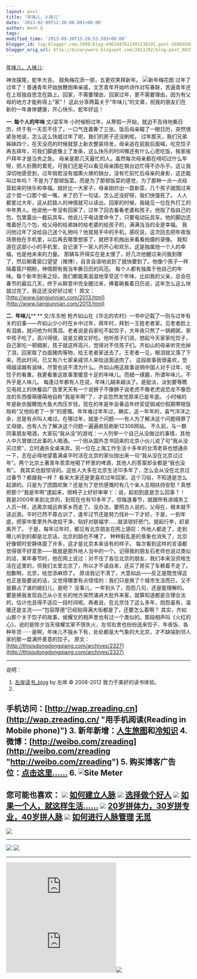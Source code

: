 ```yaml
---
layout: post
title: "年味儿，人味儿"
date: '2013-02-09T12:38:00.001+08:00'
author: Wenh Q
tags:
modified_time: '2013-09-30T15:28:53.593+08:00'
blogger_id: tag:blogger.com,1999:blog-4961947611491238191.post-1698958002142792165
blogger_orig_url: http://binaryware.blogspot.com/2013/02/blog-post_9825.html
---
```


[年味儿，人味儿](http://zreading.cn.feedsportal.com/c/35042/f/647833/s/285ffd9c/l/0L0Szreading0Bcn0Carchives0C360A60Bhtml/story01.htm):

神龙摆尾，蛇年大吉。
鼓角梅花添一部，五更欢笑拜新年。
![新年梅花图](http://pic.yupoo.com/zreading/CCVG3RIj/OQk1O.jpg)
过年了过年了！普通青年开始放鞭炮串亲戚，文艺青年开始吟诗作对写春联，苦逼青年还在上班独自思念在路上。回家，不需要理由，回家过年，更不需要理由，因为有父母的地方才能称得上“家”！
这此分享两篇关于“年味儿”的文章，祝我的朋友们在新的一年身体健康，开心快乐，蛇年好运！

**一. 每个人的年味**
文/梁军年
小时候盼过年，从寒假一开始，就迫不及待地撕日历，终于有一天忍不住了，一口气连着撕了三张。饭后母亲瞄了一眼日历，突然很紧张地说，怎么这么快就过年了呢，我们的房子还没刷呢。
过年那天，我们兄弟姊妹四个，在天没亮的时候就穿上新衣整装待发，母亲追在屁股后面喊，吃完饺子再去拜年，可我们脚底像上了发条，这么快乐的时间哪还有什么心思吃饭，挨家挨户拜年才是当务之急。
母亲是那几天最忙的人。虽然每次母亲都在唠叨过什么年呀，把人折腾的累死，可我们还是可以看见母亲围在锅台边忙得不亦乐乎。这让我深切地感受到，过年倘若没有烟熏火燎的锅台，没有忙前忙后母亲的身影，这还能叫过年吗？
不是为了那顿饭菜，而是为了那顿饭菜的感觉，为了那种一点一点经营起来的快乐和幸福。就好比一大家子，母亲刚炒出一盘新菜，几个孩子就围过来这个尝一口那个偷一嘴，末了扔下一句话，怎么还没好呀，我们快饿死了。
人人都爱过大年，这从赶路人的神情就可以读出。回家的时候，我碰见一位在外打工的中年男人。他说他一年没有回家了，过年了回去看看老婆和孩子。他指了指自己的包，包里露出一截玩具车。他说儿子电话里命令了，只要电动玩具车。他的脚边还堆着好几个包，给父母的给弟妹的给老婆的给孩子的，满满当当的全是幸福。
我问他过年了没给自己送个礼物吗？他晃晃手中的手机，感叹说，这次回去把年夜饭场景拍在手机里，以后再去哪里想家了，就把手机掏出来看看拍摄的录像。
我知道在这部小小的手机里，会记录下一家人的开心和欢乐，这是独属他一个人的幸福，也是他未来的力量。
那辆车开得实在是太慢了，好几次他醒过来问我到哪了，然后朝着窗口望望（微博），自言自语地说到了就快要到了。他像个孩子一样隔着窗户期盼，神情颇有我当年撕日历的风范。
每个人都有独属于他自己的年味。每个新年到来之际，我们都能美滋滋地享受这个年味，比如我的父亲，总会在春节的最后几天，终于从醉意中完全醒过来，捧着碗看着日历说，这年怎么这么快就过完了，我这还没好好过呢！
原文：[http://www.liangjunnian.com/2013.html](http://www.liangjunnian.com/2013.html)

**二.  年味儿**** **
文/东东枪
枪齐如山在《华北的农村》一书中记载了一则与过年有关的旧事——齐如山少小时在乡中过年，拜年时，拜到一王姓老者家。见老者脸上有泪痕，就问他为何落泪。老者说是自家吃不起饺子，大年夜只熬了一锅稠粥，家中孩子吃了，高兴得很，说是又稠又好吃。他听孩子们说，想起今天家家吃饺子，自己家吃一顿稠粥，孩子就这样高兴，觉得对不住孩子们。齐如山的母亲听完也掉了泪，回家取了白面猪肉等物，给王老者家送去了。王老者一见，眼泪就又落了下来。而此时间，已又有六七家亲戚邻人来给送面送肉了。
这段故事我很喜欢，觉得越读越有滋味，尽管也说不清为什么。齐如山用这故事说明中国人对于过年、吃饺子的看重。我更看重这故事里暖意十足的年味儿。而细一琢磨，所谓年味儿，不外乎是人味儿。
每逢过年都有人在说，年味儿越来越淡了。是挺淡，淡到要等瞧见电视上的快餐店广告里天天有一个说狮子不像狮子说老虎不像老虎说恐龙不像恐龙的东西傻萌傻萌地自称“我是年啊”了，才会忽然发觉原来已是年底。
小时候的年是新衣服鞭炮大鱼大肉压岁钱，现在的年是年会春运年终奖促销减价假期寒暄饭局和“又他妈老了一岁”的感慨。年年难过年年过，确实，这一年年的，喜气洋洋之余，总是有点叫人难过。在哪过年，就是个问题——有人为了解决这个问题得罪了丈母娘，也有人为了解决这个问题一遍遍疯狂刷新12306网站。
不久前，与一群同事朋友喝酒，大家玩“我从没”的游戏：一人列举一个自己从没做过的事情，其他人中凡曾做过此事的人喝酒。一个刚从国外念书回来的北京小伙儿说了句“我从没买过房”，立时通杀全桌来宾。另一位在上海工作生活十多年的台湾老哥也想通杀一下，志在必得地望着满桌平时活在北京的家伙抛出来一句“我从没在北京过过年”。两个北京土著青年乖乖地喝了杯里的啤酒，其他人的答案却全都是“我也没有”。
我其实也挺惊讶的。这些人大多在北京生活10多年了，怎么会从没在北京过过春节？都跟我一样？
看来大家还是更喜欢过年回家。这个习俗，不知道是怎么起源的。只是为了团圆欢聚？还是为了悲伤感慨时有几个亲人互相扶持安慰？真想把那个“我是年啊”逮起来，绑椅子上好好审审丫：说，起初到底是怎么回事？！
我是2000年来到北京的，到现在也有10多年了。但每逢春节，就跟所有进城务工人员一样，逃离京城远奔家乡而走了。没办法，要照古人说的，父母在，根本就不该远游。平时已然不尊古训了，逢年过节还是努力找补一下才好。于是，一到年底，把家中里里外外收拾干净，贴好对联福字……就该锁好房门，提起行李，赶紧离开了。
于是，每年过年时，都见有北京朋友在网上感叹：外地人都走了，走到哪儿听到的都是北京话，北京的路也不堵了，
种种脏乱差的景象也消失了，北京好像顿时安静体面了许多，这才是北京本来该有的样子。
每次看到这样的言语都觉得很不好意思——我就是那外地人当中的一个。记得我的朋友石老师也说过类似的话，某年春节时，他在网上说过：对不住了各位北京的朋友，我们本来没资格生活在这里的，但我们太爱北京了，所以才不请自来，还买了房买了车赖着不走了。抱歉啊，北京，给您添麻烦了。
原话我记不清了，大意如此——反正是既觉得这也正是我要说的话，又觉得哪里有点怪怪的：我们只是换了个城市生活而已，又不是霸占了谁的媳妇儿，是吧？
没事儿，一年到头了，抱怨几句，还是能理解的。要是换我发现自己从小生长的地方突然涌进大批外来客，就算知道都是合理合法的，估计也且得不适应一段时间呢。再者说，在北京住了这么多年，抱怨虽有，温暖还是主流——“包容厚德”已经贴得满大街都是了，还要怎么着啊？
其实，齐如山那个关于饺子的故事，侯耀文的相声里也有过一个类似的。那段相声叫《火红的心》，说的是除夕当天侯耀文家不慎失火，左邻右舍也纷纷送来饺子、年夜饭、各种年货⋯⋯是啊，年味儿不独乡下有，处处都是大气象的大北京，才不缺端到邻人家的那一盘满怀善意的饺子。
原文：[http://thisisdongdongqiang.com/archives/2327](http://thisisdongdongqiang.com/archives/2327)

* * * * *

说明：
1. [左岸读书_blog](http://zreading.cn/) by 左岸 © 2008-2012
致力于美好的读书体验。
2.
手机访问：[http://wap.zreading.cn](http://wap.zreading.cn/ "用手机阅读(Reading in Mobile phone)")
3.
新年新增：[人生旅图](http://www.zreading.net/ "人生旅图")和[冷知识](http://www.zreading.net/lenzhishi "冷知识")
4.
微博：[http://weibo.com/zreading](http://weibo.com/zreading "http://weibo.com/zreading")
5.
购买博客广告位：[点击这里……](http://www.zreading.cn/about#ad "看了会心动!")
6. ![Site Meter](http://s12.sitemeter.com/meter.asp?site=s12zxfclz)
  ----------------------------------------------------------------------------------------------------------------------------------------------------------------------------------------------------------------------------------------------------------
  **您可能也喜欢：**
  ![](http://static.wumii.cn/images/widget/widget_solidPoint.gif) [如何建立人脉](http://app.wumii.com/ext/redirect?url=http%3A%2F%2Fwww.zreading.cn%2Farchives%2F138.html&from=http%3A%2F%2Fwww.zreading.cn%2Farchives%2F3606.html)
  ![](http://static.wumii.cn/images/widget/widget_solidPoint.gif) [选择做个好人](http://app.wumii.com/ext/redirect?url=http%3A%2F%2Fwww.zreading.cn%2Farchives%2F1637.html&from=http%3A%2F%2Fwww.zreading.cn%2Farchives%2F3606.html)
  ![](http://static.wumii.cn/images/widget/widget_solidPoint.gif) [如果一个人，就这样生活……](http://app.wumii.com/ext/redirect?url=http%3A%2F%2Fwww.zreading.cn%2Farchives%2F1555.html&from=http%3A%2F%2Fwww.zreading.cn%2Farchives%2F3606.html)
  ![](http://static.wumii.cn/images/widget/widget_solidPoint.gif) [20岁拼体力，30岁拼专业，40岁拼人脉](http://app.wumii.com/ext/redirect?url=http%3A%2F%2Fwww.zreading.cn%2Farchives%2F1082.html&from=http%3A%2F%2Fwww.zreading.cn%2Farchives%2F3606.html)
  ![](http://static.wumii.cn/images/widget/widget_solidPoint.gif) [如何进行人脉管理](http://app.wumii.com/ext/redirect?url=http%3A%2F%2Fwww.zreading.cn%2Farchives%2F1862.html&from=http%3A%2F%2Fwww.zreading.cn%2Farchives%2F3606.html)
  [无觅](http://www.wumii.com/widget/relatedItems "无觅相关文章插件")
  ----------------------------------------------------------------------------------------------------------------------------------------------------------------------------------------------------------------------------------------------------------

![](http://zreading.cn.feedsportal.com/c/35042/f/647833/s/285ffd9c/mf.gif)
  --------------------------------------------------------------------------------------------------------------------------------------------------------------------------------------------------------------------------------------------------- --------------------------------------------------------------------------------------------------------------------------------------------------------------------------------------------------------------------------------------
  [![](http://res3.feedsportal.com/images/emailthis2.gif)](http://share.feedsportal.com/viral/sendEmail.cfm?lang=en&title=%E5%B9%B4%E5%91%B3%E5%84%BF%EF%BC%8C%E4%BA%BA%E5%91%B3%E5%84%BF&link=http%3A%2F%2Fwww.zreading.cn%2Farchives%2F3606.html)   [![](http://res3.feedsportal.com/images/bookmark.gif)](http://res.feedsportal.com/viral/bookmark.cfm?title=%E5%B9%B4%E5%91%B3%E5%84%BF%EF%BC%8C%E4%BA%BA%E5%91%B3%E5%84%BF&link=http%3A%2F%2Fwww.zreading.cn%2Farchives%2F3606.html)
  --------------------------------------------------------------------------------------------------------------------------------------------------------------------------------------------------------------------------------------------------- --------------------------------------------------------------------------------------------------------------------------------------------------------------------------------------------------------------------------------------



[![](http://da.feedsportal.com/r/151885425446/u/0/f/647833/c/35042/s/285ffd9c/a2.img)](http://da.feedsportal.com/r/151885425446/u/0/f/647833/c/35042/s/285ffd9c/a2.htm)![](http://pi.feedsportal.com/r/151885425446/u/0/f/647833/c/35042/s/285ffd9c/a2t.img)![](http://www1.feedsky.com/t1/714869488/clzzxf/feedsky/s.gif?r=http://zreading.cn.feedsportal.com/c/35042/f/647833/s/285ffd9c/l/0L0Szreading0Bcn0Carchives0C360A60Bhtml/story01.htm)

